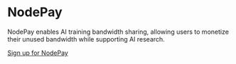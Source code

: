 
# NodePay

NodePay enables AI training bandwidth sharing, allowing users to monetize their unused bandwidth while supporting AI research.

[Sign up for NodePay](https://app.nodepay.ai/register?ref=nV4mBeSNLi5H958)
